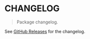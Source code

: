 # CHANGELOG

> Package changelog.

See [GitHub Releases](https://github.com/stdlib-js/ndarray-base-unary-output-dtype/releases) for the changelog.